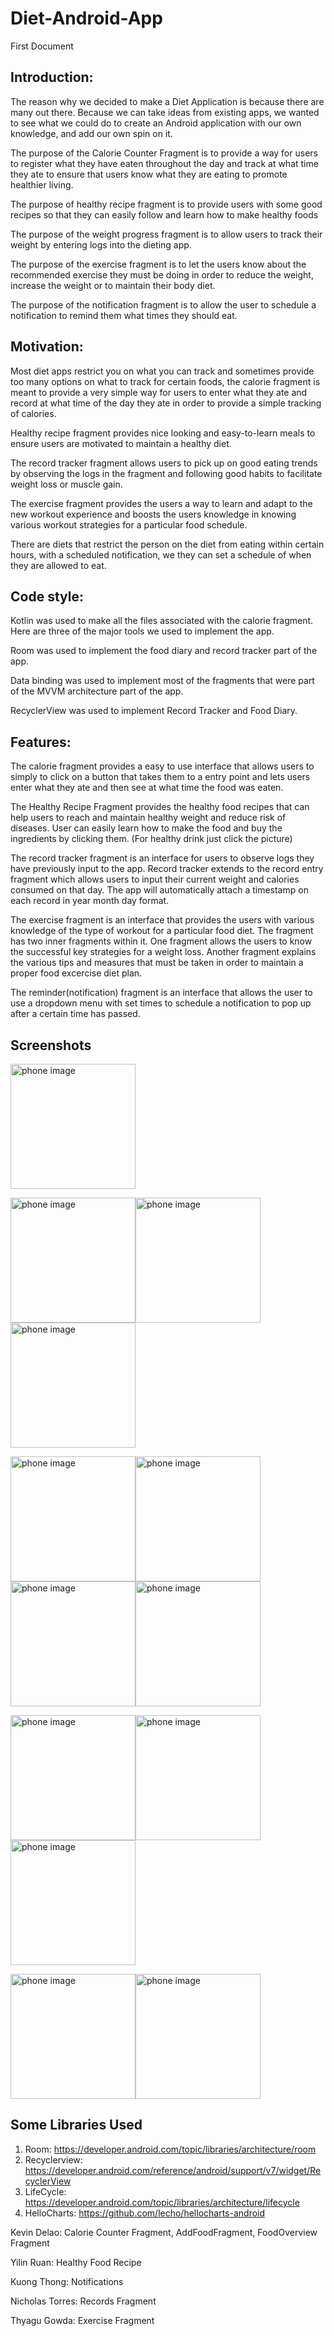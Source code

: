 # Diet-Android-App
First Document 

## Introduction:
The reason why we decided to make a Diet Application is because there are many out there. Because we can take ideas from existing apps, we wanted to see what we could do to create an Android application with our own knowledge, and add our own spin on it.

The purpose of the Calorie Counter Fragment is to provide a way for users to register what they have eaten throughout the day and track at
what time they ate to ensure that users know what they are eating to promote healthier living.

The purpose of healthy recipe fragment is to provide users with some good recipes so that they can easily follow and learn how to make healthy foods

The purpose of the weight progress fragment is to allow users to track their weight by entering logs into the dieting app.

The purpose of the exercise fragment is to let the users know about the recommended exercise they must be doing in order to reduce the weight, increase the weight or to maintain their body diet.

The purpose of the notification fragment is to allow the user to schedule a notification to remind them what times they should eat.

## Motivation:
Most diet apps restrict you on what you can track and sometimes provide too many options on what to track for certain foods, the calorie fragment is meant to provide a very simple way for users to enter what they ate and record at what time of the day they ate in order to provide a simple tracking of calories.

Healthy recipe fragment provides nice looking and easy-to-learn meals to ensure users are motivated to maintain a healthy diet.

The record tracker fragment allows users to pick up on good eating trends by observing the logs in the fragment and following good habits to facilitate weight loss or muscle gain.

The exercise fragment provides the users a way to learn and adapt to the new workout experience and boosts the users knowledge in knowing various workout strategies for a particular food schedule.

There are diets that restrict the person on the diet from eating within certain hours, with a scheduled notification, we they can set a schedule of when they are allowed to eat.

## Code style:

Kotlin was used to make all the files associated with the calorie fragment. Here are three of the major tools we used to implement the app.

Room was used to implement the food diary and record tracker part of the app.

Data binding was used to implement most of the fragments that were part of the MVVM architecture part of the app.

RecyclerView was used to implement Record Tracker and Food Diary.

## Features:
The calorie fragment provides a easy to use interface that allows users to simply to click on a button that takes them to a entry
point and lets users enter what they ate and then see at what time the food was eaten.

The Healthy Recipe Fragment provides the healthy food recipes that can help users to reach and maintain healthy weight and reduce risk of diseases. User can easily learn how to make the food and buy the ingredients by clicking them. (For healthy drink just click the picture)

The record tracker fragment is an interface for users to observe logs they have previously input to the app. Record tracker extends to the record entry fragment which allows users to input their current weight and calories consumed on that day. The app will automatically attach a timestamp on each record in year month day format.

The exercise fragment is an interface that provides the users with various knowledge of the type of workout for a particular food diet. The fragment has two inner fragments within it. One fragment allows the users to know the successful key strategies for a weight loss. Another fragment explains the various tips and measures that must be taken in order to maintain a proper food excercise diet plan. 

The reminder(notification) fragment is an interface that allows the user to use a dropdown menu with set times to schedule a notification to pop up after a certain time has passed.

## Screenshots

<img src="screenshots/Home.jpg" alt="phone image" width="200px" />

<img src="screenshots/caloriefragment.png" alt="phone image" width="200px" /><img src="screenshots/caloriefragment_foodentry.png" alt="phone image" width="200px" /><img src="screenshots/caloriefragment_overiview.png" alt="phone image" width="200px" />

<img src="screenshots/healthyRecipe01.PNG" alt="phone image" width="200px" /><img src="screenshots/healthyRecipe02.PNG" alt="phone image" width="200px" /><img src="screenshots/healthyRecipe03.PNG" alt="phone image" width="200px" /><img src="screenshots/healthyRecipe04.PNG" alt="phone image" width="200px" />

<img src="screenshots/Exercise_1.jpg" alt="phone image" width="200px" /><img src="screenshots/Exercise_2.jpg" alt="phone image" width="200px" /><img src="screenshots/Exercise_3.jpg" alt="phone image" width="200px" />

<img src="screenshots/RecordEntryFragment.JPG" alt="phone image" width="200px" /><img src="screenshots/RecordProgressFragment.JPG" alt="phone image" width="200px" />

## Some Libraries Used
1. Room: https://developer.android.com/topic/libraries/architecture/room
2. Recyclerview: https://developer.android.com/reference/android/support/v7/widget/RecyclerView
3. LifeCycle: https://developer.android.com/topic/libraries/architecture/lifecycle
4. HelloCharts: https://github.com/lecho/hellocharts-android

Kevin Delao: Calorie Counter Fragment, AddFoodFragment, FoodOverview Fragment

Yilin Ruan: Healthy Food Recipe

Kuong Thong: Notifications

Nicholas Torres: Records Fragment

Thyagu Gowda: Exercise Fragment
